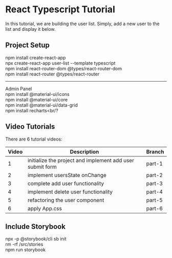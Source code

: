 # React Typescript Tutorial
In this tutorial, we are building the user list.  Simply, add a new user to the list and display it below.


## Project Setup
npm install create-react-app<br/>
npx create-react-app user-list --template typescript<br/>
npm install react-router-dom @types/react-router-dom<br/>
npm install react-router @types/react-router<br/>

---
Admin Panel<br/>
npm install @material-ui/icons<br/>
npm install @material-ui/core<br/>
npm install @material-ui/data-grid<br/>
npm install recharts<br/?



## Video Tutorials
There are 6 tutorial videos:

| Video | Description                                              | Branch |
|-------|----------------------------------------------------------|--------|
|  1    | initialize the project and implement add user submit form| part-1 |
|  2    | implement usersState onChange                            | part-2 |
|  3    | complete add user functionality                          | part-3 |
|  4    | implement delete user functionality                      | part-4 |
|  5    | refactoring the user component                           | part-5 |
|  6    | apply App.css                                            | part-6 |

## Include Storybook 
npx -p @storybook/cli sb init<br/>
rm -rf /src/stories<br/>
npm run storybook<br/>


